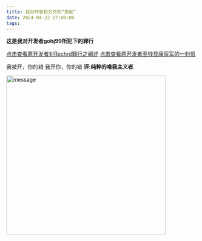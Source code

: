 ```yaml
---
title: 我对环管和万文的“贡献”
date: 2024-04-22 17:00:00
tags:
---
```


**这是我对开发者gohj99所犯下的罪行**

[点击查看原开发者对Rechrd罪行之阐述](/rechrdsbs/crime_from_rechrd.html)
[点击查看原开发者至钱显康将军的一封信](/rechrdsbs/to_rechrd.html)

我被开，你的错
我开你，你的错
**评:纯粹的唯我主义者**.

<img src="/images/m11.png" alt="message" style="width:30em"><br><br>
